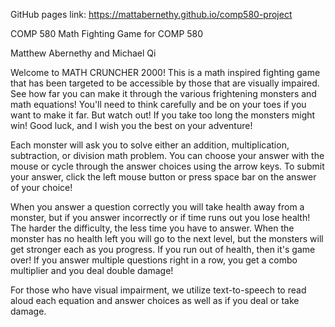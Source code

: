 


GitHub pages link: https://mattabernethy.github.io/comp580-project

COMP 580 Math Fighting Game for COMP 580 <br/>

Matthew Abernethy and Michael Qi <br/>

Welcome to MATH CRUNCHER 2000!
This is a math inspired fighting game that has been targeted to be accessible by those that are visually impaired. See how far you can make it through the various frightening monsters and math equations! You'll need to think carefully and be on your toes if you want to make it far. But watch out! If you take too long the monsters might win! Good luck, and I wish you the best on your adventure!

Each monster will ask you to solve either an addition, multiplication, subtraction, or division math problem. You can choose your answer with the mouse or cycle through the answer choices using the arrow keys. To submit your answer, click the left mouse button or press space bar on the answer of your choice!

When you answer a question correctly you will take health away from a monster, but if you answer incorrectly or if time runs out you lose health! The harder the difficulty, the less time you have to answer. When the monster has no health left you will go to the next level, but the monsters will get stronger each as you progress. If you run out of health, then it's game over! If you answer multiple questions right in a row, you get a combo multiplier and you deal double damage!

For those who have visual impairment, we utilize text-to-speech to read aloud each equation and answer choices as well as if you deal or take damage.
